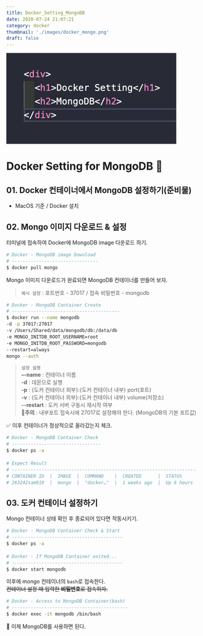 ```yaml
---
title: Docker_Setting_MongoDB
date: 2020-07-24 21:07:21
category: docker
thumbnail: './images/docker_mongo.png'
draft: false
---
```


![](./images/docker_mongo.png)

# Docker Setting for MongoDB 🥭

## 01. Docker 컨테이너에서 MongoDB 설정하기(준비물)

- MacOS 기준 / Docker 설치

## 02. Mongo 이미지 다운로드 & 설정

터미널에 접속하여 Docker에 MongoDB image 다운로드 하기.

```sh
# Docker - MongoDB image Download
# --------------------------------
$ docker pull mongo
```

Mongo 이미지 다운로드가 완료되면 MongoDB 컨테이너를 만들어 보자.

> `예시 설정` : 포트번호 - 37017 / 접속 비밀번호 - mongodb

```sh
# Docker - MongoDB Container Create
# ----------------------------------------
$ docker run --name mongodb
-d -p 37017:27017
-v /Users/Shared/data/mongodb/db:/data/db
-e MONGO_INITDB_ROOT_USERNAME=root
-e MONGO_INITDB_ROOT_PASSWORD=mongodb
--restart=always
mongo --auth
```

> `설정 설명`  
> **–-name** : 컨테이너 이름  
> **-d** : 데몬으로 실행  
> **-p** : {도커 컨테이너 외부}:{도커 컨테이너 내부} port(포트)  
> **-v** : {도커 컨테이너 외부}:{도커 컨테이너 내부} volume(저장소)  
> **--restart** : 도커 서버 구동시 재시작 여부  
> **🚨주의** : 내부포트 접속시에 27017로 설정해야 한다. (MongoDB의 기본 포트값)

✅ 이후 컨테이너가 정상적으로 올라갔는지 체크.

```sh
# Docker - MongoDB Container Check
# ---------------------------------
$ docker ps -a

# Expect Result
# ---------------------------------------------------------------------------------------------------
# CONTAINER ID  |  IMAGE  |  COMMAND    |  CREATED      |  STATUS      |  PORTS            | NAMES
# 263242sam919  |  mongo  |  "docker…"  |  1 weeks ago  |  Up 6 hours  |  37017->27017/tcp | mongodb
```

## 03. 도커 컨테이너 설정하기

Mongo 컨테이너 상태 확인 후 종료되어 있다면 작동시키기.

```sh
# Docker - MongoDB Container Check & Start
# -----------------------------------------
$ docker ps -a

# Docker - If MongoDB Container exited...
# -----------------------------------------
$ docker start mongodb
```

이후에 mongo 컨테이너의 `bash`로 접속한다.  
~~컨테이너 설정 때 입력한 **비밀번호**로 접속하자.~~

```sh
# Docker - Access to MongoDB Container(bash)
# -------------------------------------------
$ docker exec -it mongodb /bin/bash
```

👋 이제 MongoDB를 사용하면 된다.
